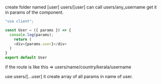 create folder named [user]
users/[user]
can call users/any_username
get it in params of the component.

```js
"use client";

const User = ({ params }) => {
  console.log(params);
    return (
    <div>{params.user}</div>
  )
}
export default User
```

if the route is like this => users/name/country/kerala/username

use users/[...user]
it create array of all params in name of user.